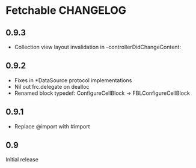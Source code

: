 # Fetchable CHANGELOG

## 0.9.3

* Collection view layout invalidation in -controllerDidChangeContent:

## 0.9.2

* Fixes in *DataSource protocol implementations
* Nil out frc.delegate on dealloc
* Renamed block typedef: ConfigureCellBlock -> FBLConfigureCellBlock

## 0.9.1

* Replace @import with #import

## 0.9

Initial release

